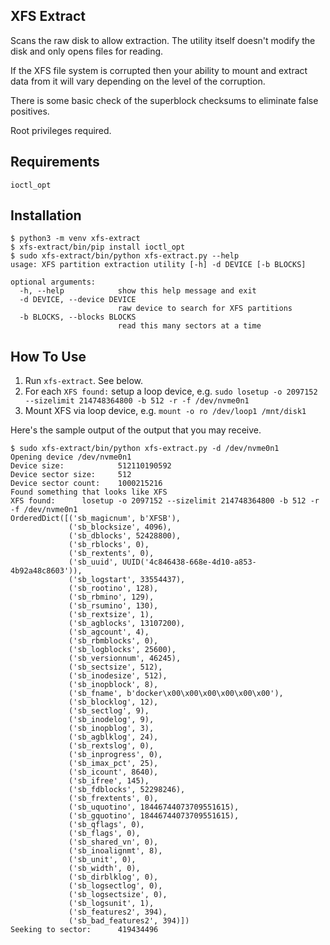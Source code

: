 ## XFS Extract

Scans the raw disk to allow extraction. The utility itself doesn't modify the disk and only opens files for reading.

If the XFS file system is corrupted then your ability to mount and extract data from it will vary depending on 
the level of the corruption.

There is some basic check of the superblock checksums to eliminate false positives.

Root privileges required.

## Requirements

`ioctl_opt`

## Installation

```
$ python3 -m venv xfs-extract
$ xfs-extract/bin/pip install ioctl_opt
$ sudo xfs-extract/bin/python xfs-extract.py --help
usage: XFS partition extraction utility [-h] -d DEVICE [-b BLOCKS]

optional arguments:
  -h, --help            show this help message and exit
  -d DEVICE, --device DEVICE
                        raw device to search for XFS partitions
  -b BLOCKS, --blocks BLOCKS
                        read this many sectors at a time
```

## How To Use

1. Run `xfs-extract`. See below.
2. For each `XFS found:` setup a loop device, e.g. `sudo losetup -o 2097152 --sizelimit 214748364800 -b 512 -r -f /dev/nvme0n1`
3. Mount XFS via loop device, e.g. `mount -o ro /dev/loop1 /mnt/disk1`

Here's the sample output of the output that you may receive. 
```
$ sudo xfs-extract/bin/python xfs-extract.py -d /dev/nvme0n1
Opening device /dev/nvme0n1
Device size:            512110190592
Device sector size:     512
Device sector count:    1000215216
Found something that looks like XFS
XFS found:      losetup -o 2097152 --sizelimit 214748364800 -b 512 -r -f /dev/nvme0n1
OrderedDict([('sb_magicnum', b'XFSB'),
             ('sb_blocksize', 4096),
             ('sb_dblocks', 52428800),
             ('sb_rblocks', 0),
             ('sb_rextents', 0),
             ('sb_uuid', UUID('4c846438-668e-4d10-a853-4b92a48c8603')),
             ('sb_logstart', 33554437),
             ('sb_rootino', 128),
             ('sb_rbmino', 129),
             ('sb_rsumino', 130),
             ('sb_rextsize', 1),
             ('sb_agblocks', 13107200),
             ('sb_agcount', 4),
             ('sb_rbmblocks', 0),
             ('sb_logblocks', 25600),
             ('sb_versionnum', 46245),
             ('sb_sectsize', 512),
             ('sb_inodesize', 512),
             ('sb_inopblock', 8),
             ('sb_fname', b'docker\x00\x00\x00\x00\x00\x00'),
             ('sb_blocklog', 12),
             ('sb_sectlog', 9),
             ('sb_inodelog', 9),
             ('sb_inopblog', 3),
             ('sb_agblklog', 24),
             ('sb_rextslog', 0),
             ('sb_inprogress', 0),
             ('sb_imax_pct', 25),
             ('sb_icount', 8640),
             ('sb_ifree', 145),
             ('sb_fdblocks', 52298246),
             ('sb_frextents', 0),
             ('sb_uquotino', 18446744073709551615),
             ('sb_gquotino', 18446744073709551615),
             ('sb_qflags', 0),
             ('sb_flags', 0),
             ('sb_shared_vn', 0),
             ('sb_inoalignmt', 8),
             ('sb_unit', 0),
             ('sb_width', 0),
             ('sb_dirblklog', 0),
             ('sb_logsectlog', 0),
             ('sb_logsectsize', 0),
             ('sb_logsunit', 1),
             ('sb_features2', 394),
             ('sb_bad_features2', 394)])
Seeking to sector:      419434496
```
